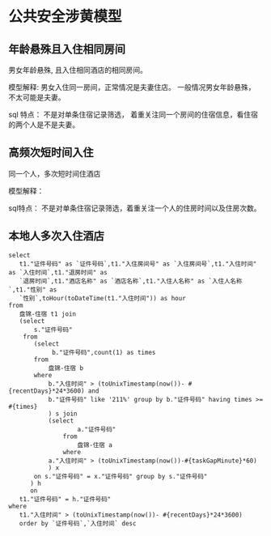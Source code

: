 # 公共安全涉黄模型
## 年龄悬殊且入住相同房间
男女年龄悬殊, 且入住相同酒店的相同房间。 

模型解释:  男女入住同一房间，正常情况是夫妻住店。 一般情况男女年龄悬殊， 不太可能是夫妻。

sql 特点： 不是对单条住宿记录筛选， 着重关注同一个房间的住宿信息，看住宿的两个人是不是夫妻。

##  高频次短时间入住
同一个人，多次短时间住酒店

模型解释：  
 
 sql特点： 不是对单条住宿记录筛选，着重关注一个人的住房时间以及住房次数。 
 
 
## 本地人多次入住酒店


 ```
 select 
 	t1."证件号码" as `证件号码`,t1."入住房间号" as `入住房间号`,t1."入住时间" as `入住时间`,t1."退房时间" as
	`退房时间`,t1."酒店名称" as `酒店名称`,t1."入住人名称" as `入住人名称`,t1."性别" as
	`性别`,toHour(toDateTime(t1."入住时间")) as hour 
from 
	盘锦-住宿 t1 join 
	(select 
		s."证件号码"
	 from 
	 	(select
	 		 b."证件号码",count(1) as times 
	 	from 
	 		盘锦-住宿 b 
	 	where 
	 		b."入住时间" > (toUnixTimestamp(now())- #{recentDays}*24*3600) and
            b."证件号码" like '211%' group by b."证件号码" having times >= #{times}
            ) s join 
            (select 
            		a."证件号码" 
            	from 
            		盘锦-住宿 a 
            	where
            a."入住时间" > (toUnixTimestamp(now())-#{taskGapMinute}*60)
            ) x 
       	on s."证件号码" = x."证件号码" group by s."证件号码"
       ) h 
       on
	t1."证件号码" = h."证件号码" 
where 
	t1."入住时间" > (toUnixTimestamp(now())- #{recentDays}*24*3600) 
	order by `证件号码`,`入住时间` desc
			
```
            
